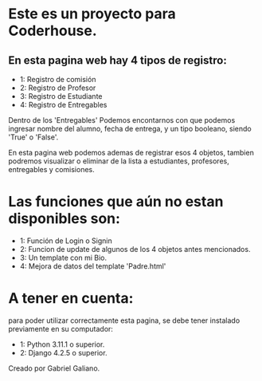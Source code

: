 # Este es un proyecto para Coderhouse.


## En esta pagina web hay 4 tipos de registro:

- 1: Registro de comisión
- 2: Registro de Profesor 
- 3: Registro de Estudiante
- 4: Registro de Entregables

Dentro de los 'Entregables' Podemos encontarnos con que podemos ingresar nombre del alumno, fecha de entrega, y un tipo booleano, siendo 'True' o 'False'.

En esta pagina web podemos ademas de registrar esos 4 objetos, tambien podremos visualizar o eliminar de la lista a estudiantes, profesores, entregables y comisiones.

# Las funciones que aún no estan disponibles son: #

- 1: Función de Login o Signin
- 2: Funcion de update de algunos de los 4 objetos antes mencionados.
- 3: Un template con mi Bio.
- 4: Mejora de datos del template 'Padre.html'

# A tener en cuenta: #

para poder utilizar correctamente esta pagina, se debe tener instalado previamente en su computador:

- 1: Python 3.11.1 o superior.
- 2: Django 4.2.5 o superior.


Creado por Gabriel Galiano.
